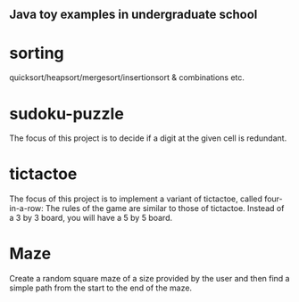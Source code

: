 ## Java toy examples in undergraduate school

# sorting
quicksort/heapsort/mergesort/insertionsort &amp; combinations etc.

# sudoku-puzzle
The focus of this project is to decide if a digit at the given cell is redundant.

# tictactoe
The focus of this project is to implement a variant of tictactoe, called four-in-a-row: The rules of the game are similar to those of tictactoe. Instead of a 3 by 3 board, you will have a 5 by 5 board. 

# Maze
Create a random square maze of a size provided by the user and then find a simple path from the start to the end of the maze.
